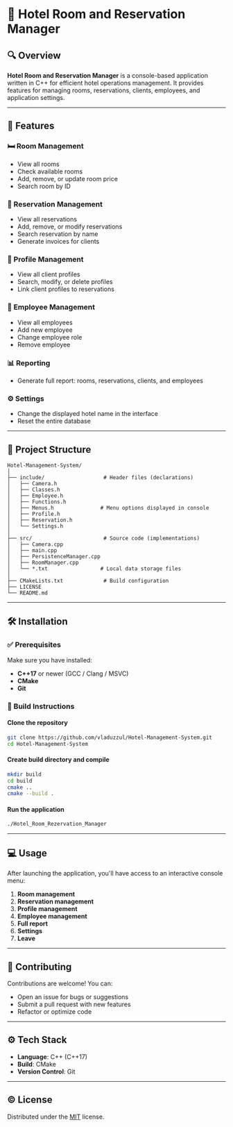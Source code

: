 # 🏨 Hotel Room and Reservation Manager

## 🔍 Overview

**Hotel Room and Reservation Manager** is a console-based application written in C++ for efficient hotel operations management. It provides features for managing rooms, reservations, clients, employees, and application settings.

---

## 🧩 Features

### 🛏️ Room Management
- View all rooms
- Check available rooms
- Add, remove, or update room price
- Search room by ID

### 📆 Reservation Management
- View all reservations
- Add, remove, or modify reservations
- Search reservation by name
- Generate invoices for clients

### 👤 Profile Management
- View all client profiles
- Search, modify, or delete profiles
- Link client profiles to reservations

### 👥 Employee Management
- View all employees
- Add new employee
- Change employee role
- Remove employee

### 📊 Reporting
- Generate full report: rooms, reservations, clients, and employees

### ⚙️ Settings
- Change the displayed hotel name in the interface
- Reset the entire database

---

## 📁 Project Structure

```plaintext
Hotel-Management-System/
│
├── include/                   # Header files (declarations)
│   ├── Camera.h
│   ├── Classes.h
│   ├── Employee.h
│   ├── Functions.h
│   ├── Menus.h               # Menu options displayed in console
│   ├── Profile.h
│   ├── Reservation.h
│   └── Settings.h
│
├── src/                       # Source code (implementations)
│   ├── Camera.cpp
│   ├── main.cpp
│   ├── PersistenceManager.cpp
│   ├── RoomManager.cpp
│   └── *.txt                 # Local data storage files
│
├── CMakeLists.txt             # Build configuration
├── LICENSE  
└── README.md
```

---

## 🛠️ Installation

### ✅ Prerequisites

Make sure you have installed:
- **C++17** or newer (GCC / Clang / MSVC)
- **CMake**
- **Git**

### 🔧 Build Instructions

#### Clone the repository
```bash
git clone https://github.com/vladuzzul/Hotel-Management-System.git
cd Hotel-Management-System
```
#### Create build directory and compile
```bash
mkdir build
cd build
cmake ..
cmake --build .
```
#### Run the application
```bash
./Hotel_Room_Rezervation_Manager
```

---

## 💻 Usage

After launching the application, you'll have access to an interactive console menu:

1. **Room management**
2. **Reservation management**
3. **Profile management**
4. **Employee management**
5. **Full report**
6. **Settings**
7. **Leave**

---

## 🤝 Contributing

Contributions are welcome! You can:
- Open an issue for bugs or suggestions
- Submit a pull request with new features
- Refactor or optimize code

---

## ⚙️ Tech Stack

- **Language**: C++ (C++17)
- **Build**: CMake
- **Version Control**: Git

---

## ©️ License

Distributed under the [MIT](LICENSE) license.
